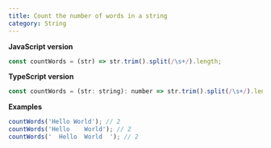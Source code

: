 ```yaml
---
title: Count the number of words in a string
category: String
---
```


**JavaScript version**

```js
const countWords = (str) => str.trim().split(/\s+/).length;
```

**TypeScript version**

```js
const countWords = (str: string): number => str.trim().split(/\s+/).length;
```

**Examples**

```js
countWords('Hello World'); // 2
countWords('Hello    World'); // 2
countWords('  Hello  World  '); // 2
```
